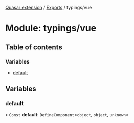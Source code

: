 [Quasar extension](../index.md) / [Exports](../modules.md) / typings/vue

# Module: typings/vue

## Table of contents

### Variables

- [default](typings_vue.md#default)

## Variables

### default

• `Const` **default**: `DefineComponent`<`object`, `object`, `unknown`\>
